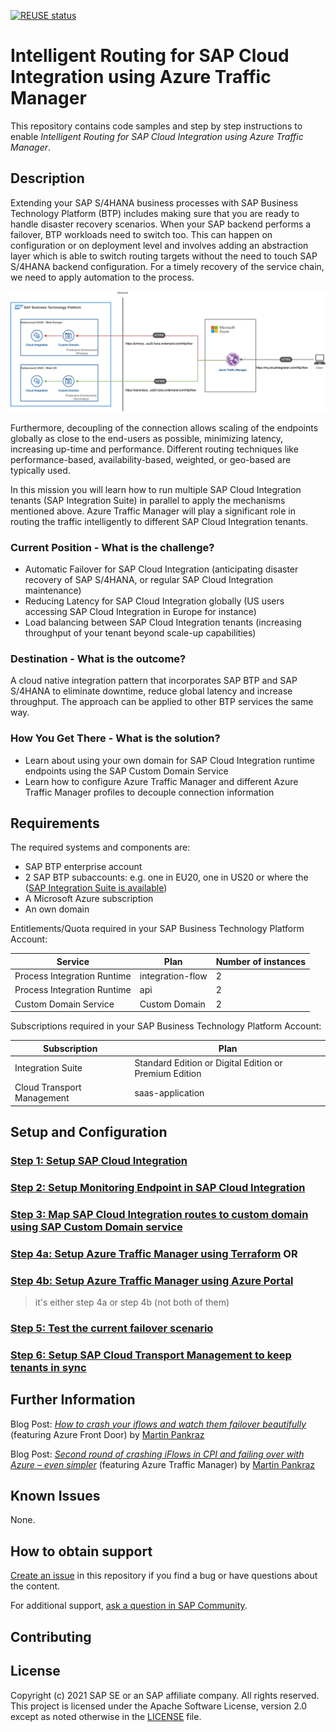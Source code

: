[![REUSE status](https://api.reuse.software/badge/github.com/SAP-samples/btp-cloud-integration-intelligent-routing)](https://api.reuse.software/info/github.com/SAP-samples/btp-cloud-integration-intelligent-routing)

# Intelligent Routing for SAP Cloud Integration using Azure Traffic Manager

This repository contains code samples and step by step instructions to enable *Intelligent Routing for SAP Cloud Integration using Azure Traffic Manager*. 

## Description

Extending your SAP S/4HANA business processes with SAP Business Technology Platform (BTP) includes making sure that you are ready to handle disaster recovery scenarios. When your SAP backend performs a failover, BTP workloads need to switch too. This can happen on configuration or on deployment level and involves adding an abstraction layer which is able to switch routing targets without the need to touch SAP S/4HANA backend configuration. For a timely recovery of the service chain, we need to apply automation to the process.

![Scenario explanation](./images/scenario.png)

Furthermore, decoupling of the connection allows scaling of the endpoints globally as close to the end-users as possible, minimizing latency, increasing up-time and performance. Different routing techniques like performance-based, availability-based, weighted, or geo-based are typically used.

In this mission you will learn how to run multiple SAP Cloud Integration tenants (SAP Integration Suite) in parallel to apply the mechanisms mentioned above. Azure Traffic Manager will play a significant role in routing the traffic intelligently to different SAP Cloud Integration tenants.

### Current Position - What is the challenge?
- Automatic Failover for SAP Cloud Integration (anticipating disaster recovery of SAP S/4HANA, or regular SAP Cloud Integration maintenance)
- Reducing Latency for SAP Cloud Integration globally (US users accessing SAP Cloud Integration in Europe for instance)
- Load balancing between SAP Cloud Integration tenants (increasing throughput of your tenant beyond scale-up capabilities)

### Destination - What is the outcome?
A cloud native integration pattern that incorporates SAP BTP and SAP S/4HANA to eliminate downtime, reduce global latency and increase throughput. The approach can be applied to other BTP services the same way.
### How You Get There - What is the solution?
- Learn about using your own domain for SAP Cloud Integration runtime endpoints using the SAP Custom Domain Service
- Learn how to configure Azure Traffic Manager and different Azure Traffic Manager profiles to decouple connection information

## Requirements
The required systems and components are:

- SAP BTP enterprise account
- 2 SAP BTP subaccounts: e.g. one in EU20, one in US20 or where the ([SAP Integration Suite is available](https://discovery-center.cloud.sap/serviceCatalog/integration-suite?region=all&tab=service_plan))
- A Microsoft Azure subscription
- An own domain

Entitlements/Quota required in your SAP Business Technology Platform Account:

| Service                     | Plan             | Number of instances |
| --------------------------- | ---------------- | ------------------- |
| Process Integration Runtime | integration-flow | 2                   |
| Process Integration Runtime | api              | 2                   |
| Custom Domain Service       | Custom Domain    | 2                   |


Subscriptions required in your SAP Business Technology Platform Account:

| Subscription               | Plan                                                   |
| -------------------------- | ------------------------------------------------------ |
| Integration Suite          | Standard Edition or Digital Edition or Premium Edition |
| Cloud Transport Management | saas-application                                       |

## Setup and Configuration

### [Step 1: Setup SAP Cloud Integration](./01-SetupCloudIntegration/README.md)
### [Step 2: Setup Monitoring Endpoint in SAP Cloud Integration](./02-SetupMonitoringEndpoint/README.md)

### [Step 3: Map SAP Cloud Integration routes to custom domain using SAP Custom Domain service](./03-MapCustomDomainRoutes/README.md)
### [Step 4a: Setup Azure Traffic Manager using Terraform](./04a-SetupAzureTrafficManager-Terraform/README.md) OR
### [Step 4b: Setup Azure Traffic Manager using Azure Portal](./04b-SetupAzureTrafficManager-Portal/README.md) 

> it's either step 4a or step 4b (not both of them)

### [Step 5: Test the current failover scenario](./05-TestFailoverScenario/README.md)
### [Step 6: Setup SAP Cloud Transport Management to keep tenants in sync](06-SetupCloudTM/README.md)

## Further Information

Blog Post: *[How to crash your iflows and watch them failover beautifully](https://blogs.sap.com/2021/01/18/second-round-of-crashing-iflows-in-cpi-and-failing-over-with-azure-even-simpler/)* (featuring Azure Front Door) by [Martin Pankraz](https://people.sap.com/martin-pankraz)

Blog Post: *[Second round of crashing iFlows in CPI and failing over with Azure – even simpler](https://blogs.sap.com/2020/11/23/how-to-crash-your-iflows-and-watch-them-failover-beautifully/)* (featuring Azure Traffic Manager) by [Martin Pankraz](https://people.sap.com/martin-pankraz)
## Known Issues

None. 
## How to obtain support

[Create an issue](https://github.com/SAP-samples/btp-cloud-integration-intelligent-routing/issues) in this repository if you find a bug or have questions about the content.
 
For additional support, [ask a question in SAP Community](https://answers.sap.com/questions/ask.html).

## Contributing

## License
Copyright (c) 2021 SAP SE or an SAP affiliate company. All rights reserved. This project is licensed under the Apache Software License, version 2.0 except as noted otherwise in the [LICENSE](LICENSES/Apache-2.0.txt) file.
